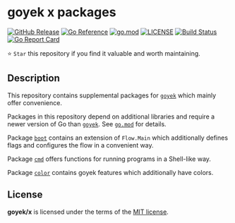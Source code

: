# goyek x packages

[![GitHub Release](https://img.shields.io/github/v/release/goyek/x)](https://github.com/goyek/x/releases)
[![Go Reference](https://pkg.go.dev/badge/github.com/goyek/x.svg)](https://pkg.go.dev/github.com/goyek/x)
[![go.mod](https://img.shields.io/github/go-mod/go-version/goyek/x)](go.mod)
[![LICENSE](https://img.shields.io/github/license/goyek/x)](LICENSE)
[![Build Status](https://img.shields.io/github/workflow/status/goyek/x/build)](https://github.com/goyek/x/actions?query=workflow%3Abuild+branch%3Amain)
[![Go Report Card](https://goreportcard.com/badge/github.com/goyek/x)](https://goreportcard.com/report/github.com/goyek/x)

⭐ `Star` this repository if you find it valuable and worth maintaining.

## Description

This repository contains supplemental packages for [`goyek`](https://github.com/goyek/goyek)
which mainly offer convenience.

Packages in this repository depend on additional libraries
and require a newer version of Go than [`goyek`](https://github.com/goyek/goyek).
See [`go.mod`](go.mod) for details.

Package [`boot`](https://pkg.go.dev/github.com/goyek/x/boot)
contains an extension of `Flow.Main` which additionally
defines flags and configures the flow in a convenient way.

Package [`cmd`](https://pkg.go.dev/github.com/goyek/x/cmd) offers functions for running programs in a Shell-like way.

Package [`color`](https://pkg.go.dev/github.com/goyek/x/color)
contains goyek features which additionally have colors.

## License

**goyek/x** is licensed under the terms of the [MIT license](LICENSE).
